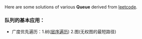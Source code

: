 Here are some solutions of various **Queue** derived from [leetcode](https://leetcode.com/).

### 队列的基本应用：
- 广度优先遍历：1.树([层序遍历](./BinaryTreeLevelOrderTraversal.cpp))  2.图(无权图的最短路径)